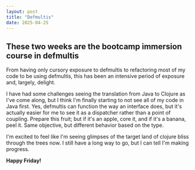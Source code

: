 ```yaml
---
layout: post
title: "Defmultis"
date: 2025-04-25
---
```

## These two weeks are the bootcamp immersion course in defmultis

From having only cursory exposure to defmultis to refactoring most 
of my code to be using defmultis, this has been an intensive period 
of exposure and, largely, delight. 

I have had some challenges seeing the translation from Java to Clojure 
as I've come along, but I think I'm finally starting to not 
see all of my code in Java first. Yes, defmultis can function the 
way an interface does, but it's actually easier for me to see it 
as a dispatcher rather than a point of coupling. Prepare this fruit; but 
if it's an apple, core it, and if it's a banana, peel it. Same objective, 
but different behavior based on the type. 

I'm excited to feel like I'm seeing glimpses of the target land of 
clojure bliss through the trees now. I still have a long way to go, but 
I can tell I'm making progress. 

**Happy Friday!**